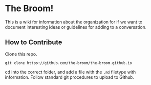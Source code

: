# The Broom!

This is a wiki for information about the organization for if we want to document interesting ideas or guidelines for adding to a conversation.

## How to Contribute
Clone this repo.
```
git clone https://github.com/the-broom/the-broom.github.io
```
cd into the correct folder, and add a file with the `.md` filetype with information.
Follow standard git procedures to upload to Github.
